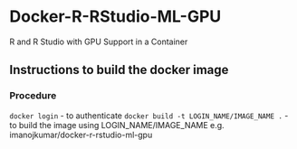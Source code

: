 # Docker-R-RStudio-ML-GPU
 R and R Studio with GPU Support in a Container
 
## Instructions to build the docker image

### Procedure
`docker login` -  to authenticate
`docker build -t LOGIN_NAME/IMAGE_NAME .`  - to build the image using LOGIN_NAME/IMAGE_NAME e.g. imanojkumar/docker-r-rstudio-ml-gpu